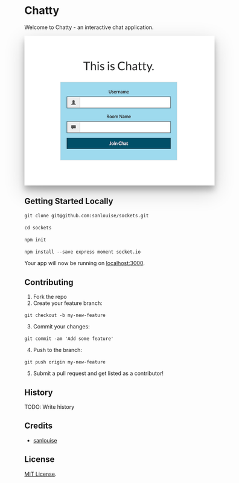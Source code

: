 # Chatty

Welcome to Chatty - an interactive chat application.

<div style="box-shadow: 0 12px 15px 0 rgba(0,0,0,0.24),0 17px 50px 0 rgba(0,0,0,0.19);"><a href="https://nodejs-chatty.herokuapp.com/" alt="Conscioux.com"><center><img src="public/chatty_img.jpg" alt="nodejs-chatty.herokuapp.com" /></center></a></div>

## Getting Started Locally

```
git clone git@github.com:sanlouise/sockets.git

cd sockets

npm init

npm install --save express moment socket.io
```

Your app will now be running on [localhost:3000](http://localhost:3000).

## Contributing

1. Fork the repo
2. Create your feature branch:

`git checkout -b my-new-feature`

3. Commit your changes:

`git commit -am 'Add some feature'`

4. Push to the branch:

`git push origin my-new-feature`

5. Submit a pull request and get listed as a contributor!

## History

TODO: Write history

## Credits

* [sanlouise](https://github.com/sanlouise)

## License

[MIT License](LICENSE).
